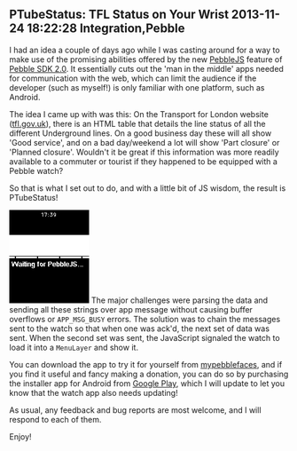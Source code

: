 PTubeStatus: TFL Status on Your Wrist
2013-11-24 18:22:28
Integration,Pebble
---

<strong></strong>I had an idea a couple of days ago while I was casting around for a way to make use of the promising abilities offered by the new <a title="PebbleJS" href="https://developer.getpebble.com/2/guides/javascript-guide.html">PebbleJS</a> feature of <a title="Pebble SDK 2.0" href="https://developer.getpebble.com/2/">Pebble SDK 2.0</a>. It essentially cuts out the 'man in the middle' apps needed for communication with the web, which can limit the audience if the developer (such as myself!) is only familiar with one platform, such as Android.

The idea I came up with was this: On the Transport for London website (<a title="TFL" href="http://www.tfl.gov.uk/">tfl.gov.uk</a>), there is an HTML table that details the line status of all the different Underground lines. On a good business day these will all show 'Good service', and on a bad day/weekend a lot will show 'Part closure' or 'Planned closure'. Wouldn't it be great if this information was more readily available to a commuter or tourist if they happened to be equipped with a Pebble watch?

So that is what I set out to do, and with a little bit of JS wisdom, the result is PTubeStatus!

![](/assets/import/media/2013/11/mockup2.gif) The major challenges were parsing the data and sending all these strings over app message without causing buffer overflows or <code>APP_MSG_BUSY</code> errors. The solution was to chain the messages sent to the watch so that when one was ack'd, the next set of data was sent. When the second set was sent, the JavaScript signaled the watch to load it into a <code>MenuLayer</code> and show it.

You can download the app to try it for yourself from <a title="mypebblefaces" href="http://www.mypebblefaces.com/apps/3905/7768/">mypebblefaces</a>, and if you find it useful and fancy making a donation, you can do so by purchasing the installer app for Android from <a title="PTubeStatus Installer" href="https://play.google.com/store/apps/details?id=com.wordpress.ninedof.ptubestatusinstaller">Google Play</a>, which I will update to let you know that the watch app also needs updating!

As usual, any feedback and bug reports are most welcome, and I will respond to each of them.

Enjoy!
